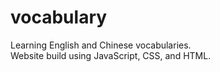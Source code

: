 # vocabulary
Learning English and Chinese vocabularies.<br>
Website build using JavaScript, CSS, and HTML.<br>
